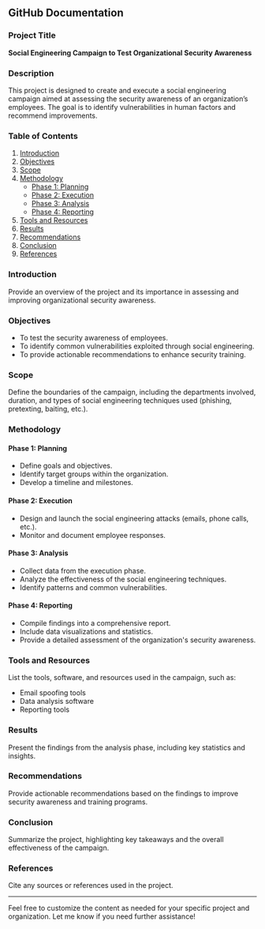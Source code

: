## GitHub Documentation

### Project Title
**Social Engineering Campaign to Test Organizational Security Awareness**

### Description
This project is designed to create and execute a social engineering campaign aimed at assessing the security awareness of an organization’s employees. The goal is to identify vulnerabilities in human factors and recommend improvements.

### Table of Contents
1. [Introduction](#introduction)
2. [Objectives](#objectives)
3. [Scope](#scope)
4. [Methodology](#methodology)
   - [Phase 1: Planning](#phase-1-planning)
   - [Phase 2: Execution](#phase-2-execution)
   - [Phase 3: Analysis](#phase-3-analysis)
   - [Phase 4: Reporting](#phase-4-reporting)
5. [Tools and Resources](#tools-and-resources)
6. [Results](#results)
7. [Recommendations](#recommendations)
8. [Conclusion](#conclusion)
9. [References](#references)

### Introduction
Provide an overview of the project and its importance in assessing and improving organizational security awareness.

### Objectives
- To test the security awareness of employees.
- To identify common vulnerabilities exploited through social engineering.
- To provide actionable recommendations to enhance security training.

### Scope
Define the boundaries of the campaign, including the departments involved, duration, and types of social engineering techniques used (phishing, pretexting, baiting, etc.).

### Methodology

#### Phase 1: Planning
- Define goals and objectives.
- Identify target groups within the organization.
- Develop a timeline and milestones.

#### Phase 2: Execution
- Design and launch the social engineering attacks (emails, phone calls, etc.).
- Monitor and document employee responses.

#### Phase 3: Analysis
- Collect data from the execution phase.
- Analyze the effectiveness of the social engineering techniques.
- Identify patterns and common vulnerabilities.

#### Phase 4: Reporting
- Compile findings into a comprehensive report.
- Include data visualizations and statistics.
- Provide a detailed assessment of the organization's security awareness.

### Tools and Resources
List the tools, software, and resources used in the campaign, such as:
- Email spoofing tools
- Data analysis software
- Reporting tools

### Results
Present the findings from the analysis phase, including key statistics and insights.

### Recommendations
Provide actionable recommendations based on the findings to improve security awareness and training programs.

### Conclusion
Summarize the project, highlighting key takeaways and the overall effectiveness of the campaign.

### References
Cite any sources or references used in the project.

---
Feel free to customize the content as needed for your specific project and organization. Let me know if you need further assistance!
